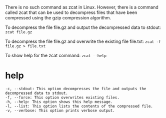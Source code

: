 There is no such command as zcat in Linux. However, there is a command called zcat that can be used to decompress files that have been compressed using the gzip compression algorithm.

To decompress the file file.gz and output the decompressed data to stdout:
`zcat file.gz`

To decompress the file file.gz and overwrite the existing file file.txt:
`zcat -f file.gz > file.txt`

To show help for the zcat command:
`zcat --help`

# help 

```
-c, --stdout: This option decompresses the file and outputs the decompressed data to stdout.
-f, --force: This option overwrites existing files.
-h, --help: This option shows this help message.
-l, --list: This option lists the contents of the compressed file.
-v, --verbose: This option prints verbose output.
```



